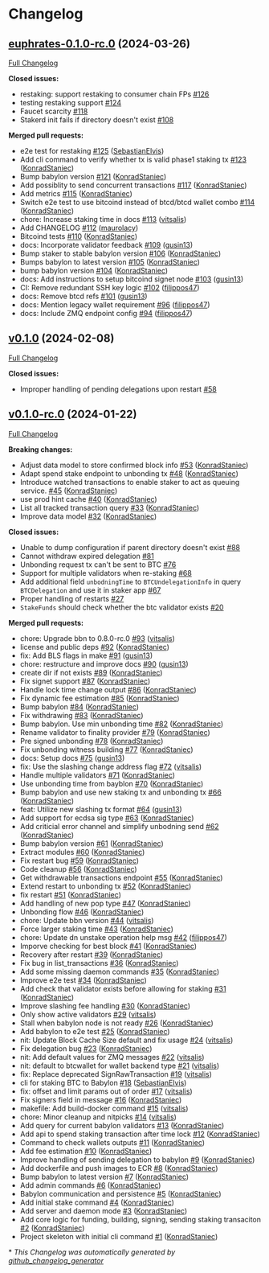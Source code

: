 # Changelog

## [euphrates-0.1.0-rc.0](https://github.com/babylonchain/btc-staker/tree/euphrates-0.1.0-rc.0) (2024-03-26)

[Full Changelog](https://github.com/babylonchain/btc-staker/compare/v0.1.0...euphrates-0.1.0-rc.0)

**Closed issues:**

- restaking: support restaking to consumer chain FPs [\#126](https://github.com/babylonchain/btc-staker/issues/126)
- testing restaking support [\#124](https://github.com/babylonchain/btc-staker/issues/124)
- Faucet scarcity  [\#118](https://github.com/babylonchain/btc-staker/issues/118)
- Stakerd init fails if directory doesn't exist [\#108](https://github.com/babylonchain/btc-staker/issues/108)

**Merged pull requests:**

- e2e test for restaking [\#125](https://github.com/babylonchain/btc-staker/pull/125) ([SebastianElvis](https://github.com/SebastianElvis))
- Add cli command to verify whether tx is valid phase1 staking tx [\#123](https://github.com/babylonchain/btc-staker/pull/123) ([KonradStaniec](https://github.com/KonradStaniec))
- Bump babylon version [\#121](https://github.com/babylonchain/btc-staker/pull/121) ([KonradStaniec](https://github.com/KonradStaniec))
- Add possiblity to send concurrent transactions [\#117](https://github.com/babylonchain/btc-staker/pull/117) ([KonradStaniec](https://github.com/KonradStaniec))
- Add metrics [\#115](https://github.com/babylonchain/btc-staker/pull/115) ([KonradStaniec](https://github.com/KonradStaniec))
- Switch e2e test to use bitcoind instead of btcd/btcd wallet combo [\#114](https://github.com/babylonchain/btc-staker/pull/114) ([KonradStaniec](https://github.com/KonradStaniec))
- chore: Increase staking time in docs [\#113](https://github.com/babylonchain/btc-staker/pull/113) ([vitsalis](https://github.com/vitsalis))
- Add CHANGELOG [\#112](https://github.com/babylonchain/btc-staker/pull/112) ([maurolacy](https://github.com/maurolacy))
- Bitcoind tests [\#110](https://github.com/babylonchain/btc-staker/pull/110) ([KonradStaniec](https://github.com/KonradStaniec))
- docs: Incorporate validator feedback [\#109](https://github.com/babylonchain/btc-staker/pull/109) ([gusin13](https://github.com/gusin13))
- Bump staker to stable babylon version [\#106](https://github.com/babylonchain/btc-staker/pull/106) ([KonradStaniec](https://github.com/KonradStaniec))
- Bumps babylon to latest version [\#105](https://github.com/babylonchain/btc-staker/pull/105) ([KonradStaniec](https://github.com/KonradStaniec))
- bump babylon version [\#104](https://github.com/babylonchain/btc-staker/pull/104) ([KonradStaniec](https://github.com/KonradStaniec))
- docs: Add instructions to setup bitcoind signet node [\#103](https://github.com/babylonchain/btc-staker/pull/103) ([gusin13](https://github.com/gusin13))
- CI: Remove redundant SSH key logic [\#102](https://github.com/babylonchain/btc-staker/pull/102) ([filippos47](https://github.com/filippos47))
- docs: Remove btcd refs [\#101](https://github.com/babylonchain/btc-staker/pull/101) ([gusin13](https://github.com/gusin13))
- docs: Mention legacy wallet requirement [\#96](https://github.com/babylonchain/btc-staker/pull/96) ([filippos47](https://github.com/filippos47))
- docs: Include ZMQ endpoint config [\#94](https://github.com/babylonchain/btc-staker/pull/94) ([filippos47](https://github.com/filippos47))

## [v0.1.0](https://github.com/babylonlabs-io/btc-staker/tree/v0.1.0) (2024-02-08)

[Full Changelog](https://github.com/babylonlabs-io/btc-staker/compare/v0.1.0-rc.0...v0.1.0)

**Closed issues:**

- Improper handling of pending delegations upon restart [\#58](https://github.com/babylonlabs-io/btc-staker/issues/58)

## [v0.1.0-rc.0](https://github.com/babylonlabs-io/btc-staker/tree/v0.1.0-rc.0) (2024-01-22)

[Full Changelog](https://github.com/babylonlabs-io/btc-staker/compare/263d857429d555e0772d104dbeee70ab4e4d8c89...v0.1.0-rc.0)

**Breaking changes:**

- Adjust data model to store confirmed block info [\#53](https://github.com/babylonlabs-io/btc-staker/pull/53) ([KonradStaniec](https://github.com/KonradStaniec))
- Adapt spend stake endpoint to unbonding tx [\#48](https://github.com/babylonlabs-io/btc-staker/pull/48) ([KonradStaniec](https://github.com/KonradStaniec))
- Introduce watched transactions  to enable staker to act as queuing service. [\#45](https://github.com/babylonlabs-io/btc-staker/pull/45) ([KonradStaniec](https://github.com/KonradStaniec))
- use prod hint cache [\#40](https://github.com/babylonlabs-io/btc-staker/pull/40) ([KonradStaniec](https://github.com/KonradStaniec))
- List all tracked transaction query [\#33](https://github.com/babylonlabs-io/btc-staker/pull/33) ([KonradStaniec](https://github.com/KonradStaniec))
- Improve data model [\#32](https://github.com/babylonlabs-io/btc-staker/pull/32) ([KonradStaniec](https://github.com/KonradStaniec))

**Closed issues:**

- Unable to dump configuration if parent directory doesn't exist [\#88](https://github.com/babylonlabs-io/btc-staker/issues/88)
- Cannot withdraw expired delegation [\#81](https://github.com/babylonlabs-io/btc-staker/issues/81)
- Unbonding request tx can't be sent to BTC [\#76](https://github.com/babylonlabs-io/btc-staker/issues/76)
- Support for multiple validators when re-staking [\#68](https://github.com/babylonlabs-io/btc-staker/issues/68)
- Add additional field `unbodningTime` to `BTCUndelegationInfo` in query `BTCDelegation` and use it in staker app [\#67](https://github.com/babylonlabs-io/btc-staker/issues/67)
- Proper handling of restarts [\#27](https://github.com/babylonlabs-io/btc-staker/issues/27)
- `StakeFunds` should check whether the btc validator exists  [\#20](https://github.com/babylonlabs-io/btc-staker/issues/20)

**Merged pull requests:**

- chore: Upgrade bbn to 0.8.0-rc.0 [\#93](https://github.com/babylonlabs-io/btc-staker/pull/93) ([vitsalis](https://github.com/vitsalis))
- license and public deps [\#92](https://github.com/babylonlabs-io/btc-staker/pull/92) ([KonradStaniec](https://github.com/KonradStaniec))
- fix: Add BLS flags in make [\#91](https://github.com/babylonlabs-io/btc-staker/pull/91) ([gusin13](https://github.com/gusin13))
- chore: restructure and improve docs [\#90](https://github.com/babylonlabs-io/btc-staker/pull/90) ([gusin13](https://github.com/gusin13))
- create dir if not exists [\#89](https://github.com/babylonlabs-io/btc-staker/pull/89) ([KonradStaniec](https://github.com/KonradStaniec))
- Fix signet support [\#87](https://github.com/babylonlabs-io/btc-staker/pull/87) ([KonradStaniec](https://github.com/KonradStaniec))
- Handle lock time change output [\#86](https://github.com/babylonlabs-io/btc-staker/pull/86) ([KonradStaniec](https://github.com/KonradStaniec))
- Fix dynamic fee estimation [\#85](https://github.com/babylonlabs-io/btc-staker/pull/85) ([KonradStaniec](https://github.com/KonradStaniec))
- Bump babylon [\#84](https://github.com/babylonlabs-io/btc-staker/pull/84) ([KonradStaniec](https://github.com/KonradStaniec))
- Fix withdrawing [\#83](https://github.com/babylonlabs-io/btc-staker/pull/83) ([KonradStaniec](https://github.com/KonradStaniec))
- Bump babylon. Use min unbonding time [\#82](https://github.com/babylonlabs-io/btc-staker/pull/82) ([KonradStaniec](https://github.com/KonradStaniec))
- Rename validator to finality provider [\#79](https://github.com/babylonlabs-io/btc-staker/pull/79) ([KonradStaniec](https://github.com/KonradStaniec))
- Pre signed unbonding [\#78](https://github.com/babylonlabs-io/btc-staker/pull/78) ([KonradStaniec](https://github.com/KonradStaniec))
- Fix unbonding witness building [\#77](https://github.com/babylonlabs-io/btc-staker/pull/77) ([KonradStaniec](https://github.com/KonradStaniec))
- docs: Setup docs [\#75](https://github.com/babylonlabs-io/btc-staker/pull/75) ([gusin13](https://github.com/gusin13))
- fix: Use the slashing change address flag [\#72](https://github.com/babylonlabs-io/btc-staker/pull/72) ([vitsalis](https://github.com/vitsalis))
- Handle multiple validators [\#71](https://github.com/babylonlabs-io/btc-staker/pull/71) ([KonradStaniec](https://github.com/KonradStaniec))
- Use unbonding time from bayblon [\#70](https://github.com/babylonlabs-io/btc-staker/pull/70) ([KonradStaniec](https://github.com/KonradStaniec))
- Bump babylon and use new staking tx and unbonding tx [\#66](https://github.com/babylonlabs-io/btc-staker/pull/66) ([KonradStaniec](https://github.com/KonradStaniec))
- feat: Utilize new slashing tx format [\#64](https://github.com/babylonlabs-io/btc-staker/pull/64) ([gusin13](https://github.com/gusin13))
- Add support for ecdsa sig type [\#63](https://github.com/babylonlabs-io/btc-staker/pull/63) ([KonradStaniec](https://github.com/KonradStaniec))
- Add criticial error channel and simplify unbodning send [\#62](https://github.com/babylonlabs-io/btc-staker/pull/62) ([KonradStaniec](https://github.com/KonradStaniec))
- Bump babylon version [\#61](https://github.com/babylonlabs-io/btc-staker/pull/61) ([KonradStaniec](https://github.com/KonradStaniec))
- Extract modules [\#60](https://github.com/babylonlabs-io/btc-staker/pull/60) ([KonradStaniec](https://github.com/KonradStaniec))
- Fix restart bug [\#59](https://github.com/babylonlabs-io/btc-staker/pull/59) ([KonradStaniec](https://github.com/KonradStaniec))
- Code cleanup [\#56](https://github.com/babylonlabs-io/btc-staker/pull/56) ([KonradStaniec](https://github.com/KonradStaniec))
- Get withdrawable transactions endpoint [\#55](https://github.com/babylonlabs-io/btc-staker/pull/55) ([KonradStaniec](https://github.com/KonradStaniec))
- Extend restart to unbonding tx [\#52](https://github.com/babylonlabs-io/btc-staker/pull/52) ([KonradStaniec](https://github.com/KonradStaniec))
- fix restart [\#51](https://github.com/babylonlabs-io/btc-staker/pull/51) ([KonradStaniec](https://github.com/KonradStaniec))
- Add handling of new pop type [\#47](https://github.com/babylonlabs-io/btc-staker/pull/47) ([KonradStaniec](https://github.com/KonradStaniec))
- Unbonding flow [\#46](https://github.com/babylonlabs-io/btc-staker/pull/46) ([KonradStaniec](https://github.com/KonradStaniec))
- chore: Update bbn version [\#44](https://github.com/babylonlabs-io/btc-staker/pull/44) ([vitsalis](https://github.com/vitsalis))
- Force larger staking time [\#43](https://github.com/babylonlabs-io/btc-staker/pull/43) ([KonradStaniec](https://github.com/KonradStaniec))
- chore: Update dn unstake operation help msg [\#42](https://github.com/babylonlabs-io/btc-staker/pull/42) ([filippos47](https://github.com/filippos47))
- Imporve checking for best block [\#41](https://github.com/babylonlabs-io/btc-staker/pull/41) ([KonradStaniec](https://github.com/KonradStaniec))
- Recovery after restart [\#39](https://github.com/babylonlabs-io/btc-staker/pull/39) ([KonradStaniec](https://github.com/KonradStaniec))
- Fix bug in list\_transactions [\#36](https://github.com/babylonlabs-io/btc-staker/pull/36) ([KonradStaniec](https://github.com/KonradStaniec))
- Add some missing daemon commands [\#35](https://github.com/babylonlabs-io/btc-staker/pull/35) ([KonradStaniec](https://github.com/KonradStaniec))
- Improve e2e test [\#34](https://github.com/babylonlabs-io/btc-staker/pull/34) ([KonradStaniec](https://github.com/KonradStaniec))
- Add check that validator exists before allowing for staking [\#31](https://github.com/babylonlabs-io/btc-staker/pull/31) ([KonradStaniec](https://github.com/KonradStaniec))
- Improve slashing fee handling [\#30](https://github.com/babylonlabs-io/btc-staker/pull/30) ([KonradStaniec](https://github.com/KonradStaniec))
- Only show active validators [\#29](https://github.com/babylonlabs-io/btc-staker/pull/29) ([vitsalis](https://github.com/vitsalis))
- Stall when babylon node is not ready [\#26](https://github.com/babylonlabs-io/btc-staker/pull/26) ([KonradStaniec](https://github.com/KonradStaniec))
- Add babylon to e2e test [\#25](https://github.com/babylonlabs-io/btc-staker/pull/25) ([KonradStaniec](https://github.com/KonradStaniec))
- nit: Update Block Cache Size default and fix usage [\#24](https://github.com/babylonlabs-io/btc-staker/pull/24) ([vitsalis](https://github.com/vitsalis))
- Fix delegation bug [\#23](https://github.com/babylonlabs-io/btc-staker/pull/23) ([KonradStaniec](https://github.com/KonradStaniec))
- nit: Add default values for ZMQ messages [\#22](https://github.com/babylonlabs-io/btc-staker/pull/22) ([vitsalis](https://github.com/vitsalis))
- nit: default to btcwallet for wallet backend type [\#21](https://github.com/babylonlabs-io/btc-staker/pull/21) ([vitsalis](https://github.com/vitsalis))
- fix: Replace deprecated SignRawTransaction [\#19](https://github.com/babylonlabs-io/btc-staker/pull/19) ([vitsalis](https://github.com/vitsalis))
- cli for staking BTC to Babylon [\#18](https://github.com/babylonlabs-io/btc-staker/pull/18) ([SebastianElvis](https://github.com/SebastianElvis))
- fix: offset and limit params out of order [\#17](https://github.com/babylonlabs-io/btc-staker/pull/17) ([vitsalis](https://github.com/vitsalis))
- Fix signers field in message [\#16](https://github.com/babylonlabs-io/btc-staker/pull/16) ([KonradStaniec](https://github.com/KonradStaniec))
- makefile: Add build-docker command [\#15](https://github.com/babylonlabs-io/btc-staker/pull/15) ([vitsalis](https://github.com/vitsalis))
- chore: Minor cleanup and nitpicks [\#14](https://github.com/babylonlabs-io/btc-staker/pull/14) ([vitsalis](https://github.com/vitsalis))
- Add query for current babylon validators [\#13](https://github.com/babylonlabs-io/btc-staker/pull/13) ([KonradStaniec](https://github.com/KonradStaniec))
- Add api to spend staking transaction after time lock [\#12](https://github.com/babylonlabs-io/btc-staker/pull/12) ([KonradStaniec](https://github.com/KonradStaniec))
- Command to check wallets outputs [\#11](https://github.com/babylonlabs-io/btc-staker/pull/11) ([KonradStaniec](https://github.com/KonradStaniec))
- Add fee estimation [\#10](https://github.com/babylonlabs-io/btc-staker/pull/10) ([KonradStaniec](https://github.com/KonradStaniec))
- Improve handling of sending delegation to babylon [\#9](https://github.com/babylonlabs-io/btc-staker/pull/9) ([KonradStaniec](https://github.com/KonradStaniec))
- Add dockerfile and push images to ECR [\#8](https://github.com/babylonlabs-io/btc-staker/pull/8) ([KonradStaniec](https://github.com/KonradStaniec))
- Bump babylon to latest version [\#7](https://github.com/babylonlabs-io/btc-staker/pull/7) ([KonradStaniec](https://github.com/KonradStaniec))
- Add admin commands [\#6](https://github.com/babylonlabs-io/btc-staker/pull/6) ([KonradStaniec](https://github.com/KonradStaniec))
- Babylon communication and persistence [\#5](https://github.com/babylonlabs-io/btc-staker/pull/5) ([KonradStaniec](https://github.com/KonradStaniec))
- Add initial stake command [\#4](https://github.com/babylonlabs-io/btc-staker/pull/4) ([KonradStaniec](https://github.com/KonradStaniec))
- Add server and daemon mode [\#3](https://github.com/babylonlabs-io/btc-staker/pull/3) ([KonradStaniec](https://github.com/KonradStaniec))
- Add core logic for funding, building, signing, sending staking transaciton [\#2](https://github.com/babylonlabs-io/btc-staker/pull/2) ([KonradStaniec](https://github.com/KonradStaniec))
- Project skeleton with initial cli command [\#1](https://github.com/babylonlabs-io/btc-staker/pull/1) ([KonradStaniec](https://github.com/KonradStaniec))



\* *This Changelog was automatically generated by [github_changelog_generator](https://github.com/github-changelog-generator/github-changelog-generator)*
